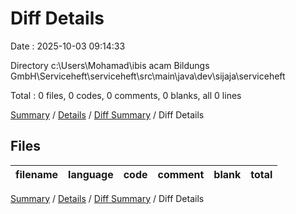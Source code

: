 # Diff Details

Date : 2025-10-03 09:14:33

Directory c:\\Users\\Mohamad\\ibis acam Bildungs GmbH\\Serviceheft\\serviceheft\\src\\main\\java\\dev\\sijaja\\serviceheft

Total : 0 files,  0 codes, 0 comments, 0 blanks, all 0 lines

[Summary](results.md) / [Details](details.md) / [Diff Summary](diff.md) / Diff Details

## Files
| filename | language | code | comment | blank | total |
| :--- | :--- | ---: | ---: | ---: | ---: |

[Summary](results.md) / [Details](details.md) / [Diff Summary](diff.md) / Diff Details